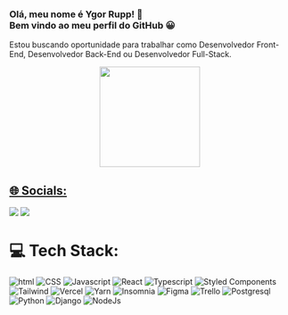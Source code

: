 

### Olá, meu nome é Ygor Rupp! 🖖 <br> Bem vindo ao meu perfil do GitHub 😀


Estou buscando oportunidade para trabalhar como Desenvolvedor Front-End, Desenvolvedor Back-End ou Desenvolvedor Full-Stack.


<div align="center">
  <a href="https://github.com/YgorRupp">
  <img height="180em" src="https://github-readme-stats.vercel.app/api?username=YgorRupp&show_icons=true&theme=dracula&include_all_commits=true&count_private=true"/>
</div>

## 🌐 Socials:

<div>
    <a href="https://www.linkedin.com/in/ygorrupp/" target="_blank"><img src="https://img.shields.io/badge/LinkedIn-0077B5?style=for-the-badge&logo=linkedin&logoColor=white"></a>
      <a href="https://www.instagram.com/ygorrupp/" target="_blank"><img src="https://img.shields.io/badge/Instagram-E4405F?style=for-the-badge&logo=instagram&logoColor=white"></a>
<div/>
  
# 💻 Tech Stack:
  
 <img src="https://img.shields.io/badge/HTML5-E34F26?style=for-the-badge&logo=html5&logoColor=white" alt="html">
 <img src="https://img.shields.io/badge/CSS3-1572B6?style=for-the-badge&logo=css3&logoColor=white" alt="CSS">
 <img src="https://img.shields.io/badge/JavaScript-F7DF1E?style=for-the-badge&logo=javascript&logoColor=black" alt="Javascript">
 <img src="https://img.shields.io/badge/React-20232A?style=for-the-badge&logo=react&logoColor=61DAFB" alt="React">
 <img src="https://img.shields.io/badge/TypeScript-007ACC?style=for-the-badge&logo=typescript&logoColor=white" alt="Typescript">
 <img src="https://img.shields.io/badge/styled--components-DB7093?style=for-the-badge&logo=styled-components&logoColor=white" alt="Styled Components">
 <img src="https://img.shields.io/badge/Tailwind_CSS-38B2AC?style=for-the-badge&logo=tailwind-css&logoColor=white" alt="Tailwind">
 <img src="https://img.shields.io/badge/vercel-%23000000.svg?style=for-the-badge&logo=vercel&logoColor=white" alt="Vercel">
 <img src="https://img.shields.io/badge/yarn-%232C8EBB.svg?style=for-the-badge&logo=yarn&logoColor=white" alt="Yarn">
 <img src="https://img.shields.io/badge/Insomnia-black?style=for-the-badge&logo=insomnia&logoColor=5849BE" alt="Insomnia">
 <img src="https://img.shields.io/badge/figma-%23F24E1E.svg?style=for-the-badge&logo=figma&logoColor=white" alt="Figma">
 <img src="https://img.shields.io/badge/Trello-%23026AA7.svg?style=for-the-badge&logo=Trello&logoColor=white" alt="Trello">
 <img src="https://img.shields.io/badge/PostgreSQL-316192?style=for-the-badge&logo=postgresql&logoColor=white" alt="Postgresql">
 <img src="https://img.shields.io/badge/Python-3776AB?style=for-the-badge&logo=python&logoColor=white" alt="Python">
 <img src="https://img.shields.io/badge/Django-092E20?style=for-the-badge&logo=django&logoColor=white" alt="Django">
 <img src="https://img.shields.io/badge/Node.js-43853D?style=for-the-badge&logo=node.js&logoColor=white" alt="NodeJs">
  
  
  
